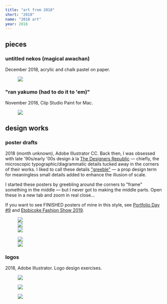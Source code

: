 ```yaml
---
title: "art from 2018"
short: "2018"
name: "2018 art"
year: 2018
---
```


<h2 id="pieces" style="margin-bottom:0.5em">pieces</h2>

### untitled nekos (magical awachan)

December 2018, acrylic and chalk pastel on paper.

<figure>
  <img src="{{ site.baseurl }}/assets/art/2018/nekos.jpg">
</figure>

### "ran yakumo (had to do it to 'em)" 

November 2018, Clip Studio Paint for Mac.

<figure>
  <img src="{{ site.baseurl }}/assets/art/2018/ran.jpg">
</figure>

<h2 id="design-works" style="margin-bottom:0.5em">design works</h2>

### poster drafts

2018 (month unknown), Adobe Illustrator CC. Back then, I was obsessed with late '90s/early '00s design à la [The Designers Republic](https://www.flickr.com/photos/dingridsystem/albums/72157630939112282) — chiefly, the microscopic typographic/diagrammatic details tucked away in the corners of their works. I liked to call these details ["greeble"](https://en.wikipedia.org/wiki/Greeble) — a prop design term for meaningless small details added to enhance the illusion of scale.

I started these posters by greebling around the corners to "frame" something in the middle — but I never got to making the middle parts. Open these in a new tab and zoom in real close...

If you want to see FINISHED posters of mine in this style, see [Portfolio Day #9](/work/pd9.html) and [Etobicoke Fashion Show 2019](/work/efs2019.html).

<figure>
  <div class="img2f">
    <div style="flex:0.625;">
      <img src="{{ site.baseurl }}/assets/art/2018/efs-proto.png">
    </div>
    <div style="flex:0.7070980616;">
      <img src="{{ site.baseurl }}/assets/art/2018/lc-a2.png">
    </div>
    <div style="flex:0.7070980616;">
      <img src="{{ site.baseurl }}/assets/art/2018/sb-a2.png">
    </div>
  </div>
</figure>

<figure>
  <div class="img2f">
    <div style="flex:0.7070563079;">
      <img src="{{ site.baseurl }}/assets/art/2018/lc2.png">
    </div>
    <div style="flex:0.7071155009;">
      <img src="{{ site.baseurl }}/assets/art/2018/a3-01.png">
    </div>
  </div>
</figure>

### logos

2018, Adobe Illustrator. Logo design exercises.

<figure>
  <img src="{{ site.baseurl }}/assets/art/2018/Sirius.svg">
</figure>

<figure>
  <img src="{{ site.baseurl }}/assets/art/2018/Orion.svg">
</figure>

<figure>
  <img src="{{ site.baseurl }}/assets/art/2018/Procyon.svg">
</figure>